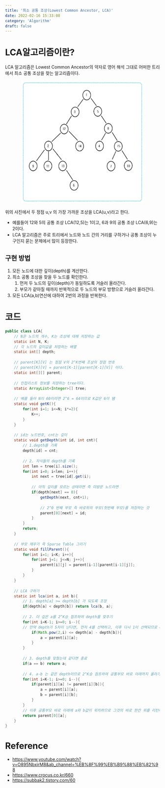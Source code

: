 ```yaml
---
title: '최소 공통 조상(Lowest Common Ancestor, LCA)'
date: 2022-02-16 15:33:08
category: 'Algorithm'
draft: false
---
```


# LCA알고리즘이란?

LCA 알고리즘은 Lowest Common Ancestor의 약자로 영어 해석 그대로 어떠한 트리에서 최소 공통 조상을 찾는 알고리즘이다.

<p align="center"><img src="1.png" height="400px" width="400px"></p>

위의 사진에서 두 정점 u,v 의 가장 가까운 조상을 LCA(u,v)라고 한다.

- 예를들어 12와 5의 공통 조상 LCA(12,5)는 1이고, 6과 9의 공통 조상 LCA(6,9)는 2이다.
- LCA 알고리즘은 주로 트리에서 노드와 노드 간의 거리를 구하거나 공통 조상이 누구인지 묻는 문제에서 많이 등장한다.

## 구현 방법

1. 모든 노드에 대한 깊이(depth)를 계산한다.
2. 최소 공통 조상을 찾을 두 노드를 확인한다.
   1. 먼저 두 노드의 깊이(depth)가 동일하도록 거슬러 올라간다.
   2. 부모가 같아질 때까지 반복적으로 두 노드의 부모 방향으로 거슬러 올라간다.
3. 모든 LCA(a,b)연산에 대하여 2번의 과정을 반복한다.

# 코드

```java
public class LCA{
    // N은 노드의 개수, K는 조상에 대해 저장하는 값
    static int N, K;
    // 각 노드의 깊이값을 저장하는 배열
    static int[] depth;

    // parent[K][V] 는 정점 V의 2^K번째 조상의 정점 번호
    // parent[K][V] = parent[K-1][parent[K-1][V]] 이다.
    static int[][] parent;

    // 인접리스트 정보를 저장하는 tree이다.
    static ArrayList<Integer>[] tree;

    // 예를 들어 N이 60이라면 2^6 = 64이므로 K값은 6이 됌
    static void getK(){
        for(int i=1; i<=N; i*=2){
            K++;
        }
    }

    // id는 노드번호, cnt는 깊이
    static void getDepth(int id, int cnt){
        // 1.depth를 기록
        depth[id] = cnt;

        // 2. 자식들의 depth를 기록
        int len = tree[i].size();
        for(int i=0; i<len; i++){
            int next = tree[id].get(i);

            // 아직 깊이를 모르는 상태라면 즉 미방문 노드라면
            if(depth[next] == 0){
                getDepth(next, cnt+1);

                // 2^0 번째 부모 즉 바로위의 부모(첫번째 부모)를 저장하는 것
                parent[0][next] = id;
            }
        }
        return;
    }

    // 부모 채우기 즉 Sparse Table 그리기
    static void fillParent(){
        for(int i=1; i<K; i++){
            for(int j=1; j<=N; j++){
                parent[i][j] = parent[i-1][parent[i-1][j]];
            }
        }
    }

    // LCA 구하기
    static int lca(int a, int b){
        // 1. depth[a] >= depth[b] 가 되도록 조정
        if(depth[a] < depth[b]) return lca(b, a);

        // 2. 더 깊은 a를 2^K승 점프하여 depth를 맞추기
        for(int i=K-1; i>=0; i--){
        // 만약 depth가 5차이 난다면, 먼저 4를 선택하고, 이후 다시 1이 선택되므로 depth가 맞춰짐
            if(Math.pow(2,i) <= depth[a] - depth[b]){
                a = parent[i][a];
            }
        }

        // 3. depth를 맞췄는데 같다면 종료
        if(a == b) return a;

        // 4. a-b 는 같은 depth이므로 2^K승 점프하여 공통부모 바로 아래까지 올라가기
        for(int i=K-1; i>=0; i--){
            if(parent[i][a] != parent[i][b]){
                a = parent[i][a];
                b = parent[i][b];
            }
        }
        // 이후 공통부모 바로 아래에 a와 b값이 위치하므로 그것의 바로 한칸 위를 리턴해주기.
        return parent[0][a];
    }
}
```

# Reference

- https://www.youtube.com/watch?v=O895NbxirM8&ab_channel=%EB%8F%99%EB%B9%88%EB%82%98
- https://www.crocus.co.kr/660
- https://subbak2.tistory.com/60
